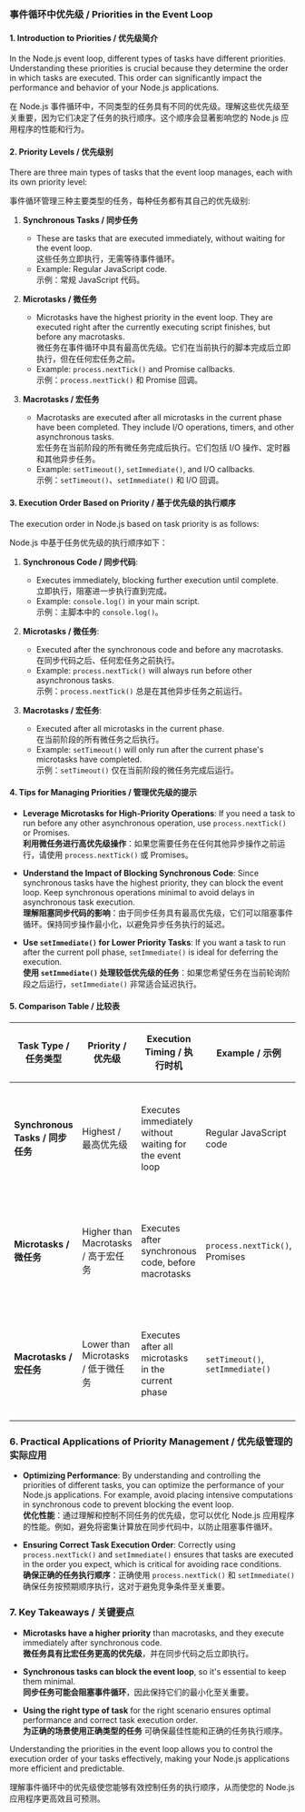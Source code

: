 ### 事件循环中优先级 / Priorities in the Event Loop

#### **1. Introduction to Priorities / 优先级简介**

In the Node.js event loop, different types of tasks have different priorities. Understanding these priorities is crucial because they determine the order in which tasks are executed. This order can significantly impact the performance and behavior of your Node.js applications.

在 Node.js 事件循环中，不同类型的任务具有不同的优先级。理解这些优先级至关重要，因为它们决定了任务的执行顺序。这个顺序会显著影响您的 Node.js 应用程序的性能和行为。

#### **2. Priority Levels / 优先级别**

There are three main types of tasks that the event loop manages, each with its own priority level:

事件循环管理三种主要类型的任务，每种任务都有其自己的优先级别:

1. **Synchronous Tasks / 同步任务**
   - These are tasks that are executed immediately, without waiting for the event loop.  
     这些任务立即执行，无需等待事件循环。
   - Example: Regular JavaScript code.  
     示例：常规 JavaScript 代码。

2. **Microtasks / 微任务**
   - Microtasks have the highest priority in the event loop. They are executed right after the currently executing script finishes, but before any macrotasks.  
     微任务在事件循环中具有最高优先级。它们在当前执行的脚本完成后立即执行，但在任何宏任务之前。
   - Example: `process.nextTick()` and Promise callbacks.  
     示例：`process.nextTick()` 和 Promise 回调。

3. **Macrotasks / 宏任务**
   - Macrotasks are executed after all microtasks in the current phase have been completed. They include I/O operations, timers, and other asynchronous tasks.  
     宏任务在当前阶段的所有微任务完成后执行。它们包括 I/O 操作、定时器和其他异步任务。
   - Example: `setTimeout()`, `setImmediate()`, and I/O callbacks.  
     示例：`setTimeout()`、`setImmediate()` 和 I/O 回调。

#### **3. Execution Order Based on Priority / 基于优先级的执行顺序**

The execution order in Node.js based on task priority is as follows:

Node.js 中基于任务优先级的执行顺序如下：

1. **Synchronous Code / 同步代码**:
   - Executes immediately, blocking further execution until complete.  
     立即执行，阻塞进一步执行直到完成。
   - Example: `console.log()` in your main script.  
     示例：主脚本中的 `console.log()`。

2. **Microtasks / 微任务**:
   - Executed after the synchronous code and before any macrotasks.  
     在同步代码之后、任何宏任务之前执行。
   - Example: `process.nextTick()` will always run before other asynchronous tasks.  
     示例：`process.nextTick()` 总是在其他异步任务之前运行。

3. **Macrotasks / 宏任务**:
   - Executed after all microtasks in the current phase.  
     在当前阶段的所有微任务之后执行。
   - Example: `setTimeout()` will only run after the current phase's microtasks have completed.  
     示例：`setTimeout()` 仅在当前阶段的微任务完成后运行。

#### **4. Tips for Managing Priorities / 管理优先级的提示**

- **Leverage Microtasks for High-Priority Operations**: If you need a task to run before any other asynchronous operation, use `process.nextTick()` or Promises.  
  **利用微任务进行高优先级操作**：如果您需要任务在任何其他异步操作之前运行，请使用 `process.nextTick()` 或 Promises。

- **Understand the Impact of Blocking Synchronous Code**: Since synchronous tasks have the highest priority, they can block the event loop. Keep synchronous operations minimal to avoid delays in asynchronous task execution.  
  **理解阻塞同步代码的影响**：由于同步任务具有最高优先级，它们可以阻塞事件循环。保持同步操作最小化，以避免异步任务执行的延迟。

- **Use `setImmediate()` for Lower Priority Tasks**: If you want a task to run after the current poll phase, `setImmediate()` is ideal for deferring the execution.  
  **使用 `setImmediate()` 处理较低优先级的任务**：如果您希望任务在当前轮询阶段之后运行，`setImmediate()` 非常适合延迟执行。

#### **5. Comparison Table / 比较表**

| **Task Type / 任务类型**     | **Priority / 优先级**        | **Execution Timing / 执行时机**                         | **Example / 示例**               | **任务类型**                 | **优先级**                  | **执行时机**                                     | **示例**                       |
|-----------------------------|-----------------------------|--------------------------------------------------------|----------------------------------|------------------------------|-----------------------------|-------------------------------------------------|---------------------------------|
| **Synchronous Tasks / 同步任务** | Highest / 最高优先级          | Executes immediately without waiting for the event loop | Regular JavaScript code          | **同步任务**                | 最高优先级                    | 在不等待事件循环的情况下立即执行                  | 常规 JavaScript 代码             |
| **Microtasks / 微任务**        | Higher than Macrotasks / 高于宏任务 | Executes after synchronous code, before macrotasks      | `process.nextTick()`, Promises   | **微任务**                 | 高于宏任务                  | 在同步代码之后、宏任务之前执行                   | `process.nextTick()`，Promises  |
| **Macrotasks / 宏任务**        | Lower than Microtasks / 低于微任务 | Executes after all microtasks in the current phase      | `setTimeout()`, `setImmediate()` | **宏任务**                 | 低于微任务                   | 在当前阶段的所有微任务之后执行                   | `setTimeout()`，`setImmediate()` |

### **6. Practical Applications of Priority Management / 优先级管理的实际应用**

- **Optimizing Performance**: By understanding and controlling the priorities of different tasks, you can optimize the performance of your Node.js applications. For example, avoid placing intensive computations in synchronous code to prevent blocking the event loop.  
  **优化性能**：通过理解和控制不同任务的优先级，您可以优化 Node.js 应用程序的性能。例如，避免将密集计算放在同步代码中，以防止阻塞事件循环。

- **Ensuring Correct Task Execution Order**: Correctly using `process.nextTick()` and `setImmediate()` ensures that tasks are executed in the order you expect, which is critical for avoiding race conditions.  
  **确保正确的任务执行顺序**：正确使用 `process.nextTick()` 和 `setImmediate()` 确保任务按预期顺序执行，这对于避免竞争条件至关重要。

### **7. Key Takeaways / 关键要点**

- **Microtasks have a higher priority** than macrotasks, and they execute immediately after synchronous code.  
  **微任务具有比宏任务更高的优先级**，并在同步代码之后立即执行。

- **Synchronous tasks can block the event loop**, so it's essential to keep them minimal.  
  **同步任务可能会阻塞事件循环**，因此保持它们的最小化至关重要。

- **Using the right type of task** for the right scenario ensures optimal performance and correct task execution order.  
  **为正确的场景使用正确类型的任务** 可确保最佳性能和正确的任务执行顺序。

Understanding the priorities in the event loop allows you to control the execution order of your tasks effectively, making your Node.js applications more efficient and predictable.

理解事件循环中的优先级使您能够有效控制任务的执行顺序，从而使您的 Node.js 应用程序更高效且可预测。

